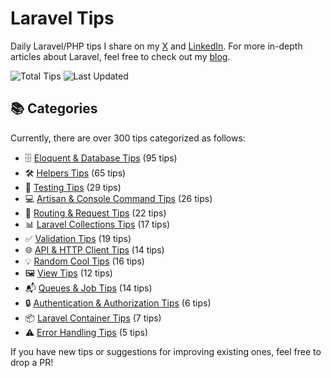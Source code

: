 # Laravel Tips

Daily Laravel/PHP tips I share on my [X](https://x.com/OussamaMater) and [LinkedIn](https://www.linkedin.com/in/oussamamater/). For more in-depth articles about Laravel, feel free to check out my [blog](https://blog.oussama-mater.tech/).

![Total Tips](https://img.shields.io/badge/dynamic/json?url=https%3A%2F%2Fraw.githubusercontent.com%2Foussamamater%2Flaravel-tips%2Fmain%2Fstats.json&label=Total%20Tips&query=%24.totalTips&color=blue)
![Last Updated](https://img.shields.io/github/last-commit/oussamamater/laravel-tips?label=Last%20Updated&color=green)

## 📚 Categories

Currently, there are over 300 tips categorized as follows:

- 🗄️ [Eloquent & Database Tips](./tips/eloquent-and-database.md) (95 tips)
- 🛠️ [Helpers Tips](./tips/helpers.md) (65 tips)
- 🧪 [Testing Tips](./tips/testing.md) (29 tips)
- 💻 [Artisan & Console Command Tips](./tips/console.md) (26 tips)
- 🔄 [Routing & Request Tips](./tips/routing.md) (22 tips)
- 📊 [Laravel Collections Tips](./tips/collections.md) (17 tips)
- ✅ [Validation Tips](./tips/validation.md) (19 tips)
- 🌐 [API & HTTP Client Tips](./tips/api-and-http-client.md) (14 tips)
- 💡 [Random Cool Tips](./tips/others.md) (16 tips)
- 🖼️ [View Tips](./tips/views.md) (12 tips)
- 📬 [Queues & Job Tips](./tips/queues-and-jobs.md) (14 tips)
- 🔒 [Authentication & Authorization Tips](./tips/auth.md) (6 tips)
- 📦 [Laravel Container Tips](./tips/container.md) (7 tips)
- ⚠️ [Error Handling Tips](./tips/error-handling.md) (5 tips)

If you have new tips or suggestions for improving existing ones, feel free to drop a PR!

